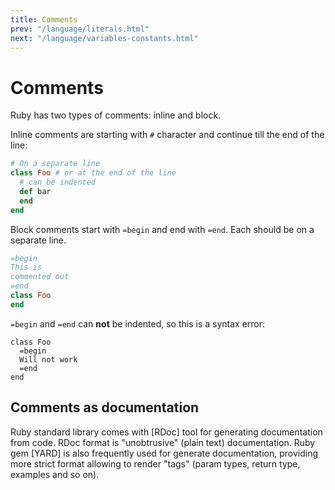 ```yaml
---
title: Comments
prev: "/language/literals.html"
next: "/language/variables-constants.html"
---
```


# Comments

Ruby has two types of comments: inline and block.

Inline comments are starting with `#` character and continue till the
end of the line:


```ruby
# On a separate line
class Foo # or at the end of the line
  # can be indented
  def bar
  end
end
```

Block comments start with `=begin` and end with `=end`. Each should be
on a separate line.


```ruby
=begin
This is
commented out
=end
class Foo
end
```

`=begin` and `=end` can **not** be indented, so this is a syntax error:


```
class Foo
  =begin
  Will not work
  =end
end
```

## Comments as documentation

Ruby standard library comes with \[RDoc\] tool for generating
documentation from code. RDoc format is "unobtrusive" (plain text)
documentation. Ruby gem \[YARD\] is also frequently used for generate
documentation, providing more strict format allowing to render "tags"
(param types, return type, examples and so on).

